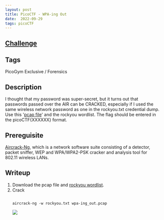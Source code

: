 ```yaml
---
layout: post
title: PicoCTF - WPA-ing Out
date:  2022-09-29
tags: picoCTF
---
```


## [Challenge](https://play.picoctf.org/practice/challenge/237?category=4&originalEvent=gym&page=1)

## Tags
PicoGym Exclusive / Forensics 

## Description
I thought that my password was super-secret, but it turns out that passwords passed over the AIR can be CRACKED, especially if I used the same wireless network password as one in the rockyou.txt credential dump.<br />
Use this '[pcap file](https://artifacts.picoctf.net/c/8/wpa-ing_out.pcap)' and the rockyou wordlist. The flag should be entered in the picoCTF{XXXXXX} format.

## Prereguisite
[Aircrack-Ng](https://www.kali.org/tools/aircrack-ng/), which  is a network software suite consisting of a detector, packet sniffer, WEP and WPA/WPA2-PSK cracker and analysis tool for 802.11 wireless LANs. 

## Writeup
1. Download the pcap file and [rockyou wordlist](https://www.kaggle.com/datasets/wjburns/common-password-list-rockyoutxt).
2. Crack
    ``` shell

    aircrack-ng -w rockyou.txt wpa-ing_out.pcap

    ```
    ![](https://i.imgur.com/tYfNhdU.png)
